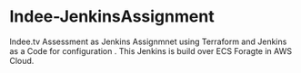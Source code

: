 # Indee-JenkinsAssignment
Indee.tv Assessment as Jenkins Assignmnet using Terraform and Jenkins as a Code for configuration . This Jenkins is build over ECS Foragte in AWS Cloud.
